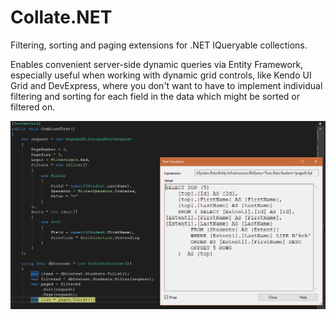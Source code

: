 # Collate.NET

Filtering, sorting and paging extensions for .NET IQueryable collections. 

Enables convenient server-side dynamic queries via Entity Framework, especially useful when working with dynamic grid controls, like Kendo UI Grid and DevExpress,
where you don't want to have to implement individual filtering and sorting for each field in the data which might be sorted or filtered on.

![Entity Framework](https://raw.githubusercontent.com/bradwestness/collate-dot-net/master/assets/entity-framework.PNG)